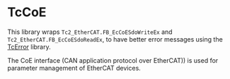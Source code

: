 # TcCoE

This library wraps `Tc2_EtherCAT.FB_EcCoESdoWriteEx` and `Tc2_EtherCAT.FB_EcCoESdoReadEx`, to have better error messages using the [TcError](https://github.com/Roald87/TcError/) library.

The CoE interface (CAN application protocol over EtherCAT)) is used for parameter management of EtherCAT devices.
